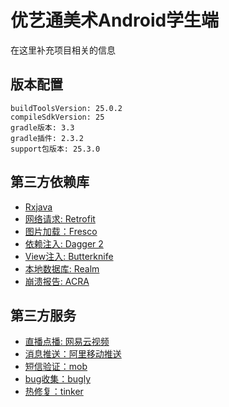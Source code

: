 # 优艺通美术Android学生端

在这里补充项目相关的信息

## 版本配置
```
buildToolsVersion: 25.0.2
compileSdkVersion: 25
gradle版本: 3.3
gradle插件: 2.3.2
support包版本: 25.3.0
```
## 第三方依赖库
* [Rxjava](https://github.com/ReactiveX/RxJava)
* [网络请求: Retrofit](https://github.com/square/retrofit)
* [图片加载：Fresco](https://github.com/facebook/fresco)
* [依赖注入: Dagger 2](https://github.com/google/dagger)
* [View注入: Butterknife](https://github.com/JakeWharton/butterknife)
* [本地数据库: Realm](https://realm.io/docs/java/latest/)
* [崩溃报告: ACRA](https://github.com/ACRA/acra)

## 第三方服务
* [直播点播: 网易云视频](http://vcloud.163.com/)
* [消息推送：阿里移动推送](https://www.aliyun.com/product/cps?spm=5176.8142029.388261.101.2pdXQm)
* [短信验证：mob](http://www.mob.com/)
* [bug收集：bugly](https://bugly.qq.com/v2/)
* [热修复：tinker](http://tinkerpatch.com/)

